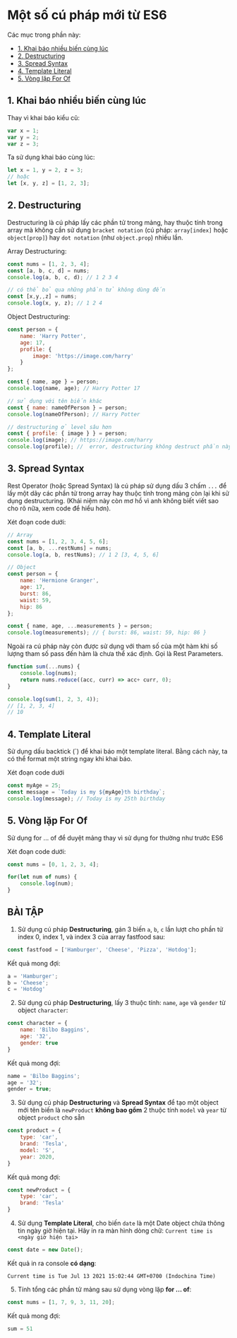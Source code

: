 # Một số cú pháp mới từ ES6

Các mục trong phần này:
- [1. Khai báo nhiều biến cùng lúc](#1-khai-báo-nhiều-biến-cùng-lúc)
- [2. Destructuring](#2-destructuring)
- [3. Spread Syntax](#3-spread-syntax)
- [4. Template Literal](#4-template-literal)
- [5. Vòng lặp For Of](#5-vòng-lặp-for-of)

## 1. Khai báo nhiều biến cùng lúc

Thay vì khai báo kiểu cũ:

```js
var x = 1;
var y = 2;
var z = 3;
```

Ta sử dụng khai báo cùng lúc:

```js
let x = 1, y = 2, z = 3;
// hoặc
let [x, y, z] = [1, 2, 3];
```

## 2. Destructuring

Destructuring là cú pháp lấy các phần tử trong mảng, hay thuộc tính trong array mà
không cần sử dụng `bracket notation` (cú pháp: `array[index]` hoặc `object[prop]`) hay
`dot notation` (như `object.prop`) nhiều lần.

Array Destructuring:

```js
const nums = [1, 2, 3, 4];
const [a, b, c, d] = nums;
console.log(a, b, c, d); // 1 2 3 4

// có thể bỏ qua những phần tử không dùng đến
const [x,y,,z] = nums;
console.log(x, y, z); // 1 2 4
```

Object Destructuring:

```js
const person = {
    name: 'Harry Potter',
    age: 17,
    profile: {
        image: 'https://image.com/harry'
    }
};

const { name, age } = person;
console.log(name, age); // Harry Potter 17

// sử dụng với tên biến khác
const { name: nameOfPerson } = person;
console.log(nameOfPerson); // Harry Potter

// destructuring ở level sâu hơn
const { profile: { image } } = person;
console.log(image); // https://image.com/harry
console.log(profile); //  error, destructuring không destruct phần này
```

## 3. Spread Syntax

Rest Operator (hoặc Spread Syntax) là cú pháp sử dụng dấu 3 chấm `...` để lấy một dãy các phần tử trong array hay thuộc tính trong mảng còn lại khi sử dụng destructuring. (Khái niệm này còn mơ hồ vì anh không biết viết sao cho rõ nữa, xem code để hiểu hơn).

Xét đoạn code dưới:

```js
// Array
const nums = [1, 2, 3, 4, 5, 6];
const [a, b, ...restNums] = nums;
console.log(a, b, restNums); // 1 2 [3, 4, 5, 6]

// Object
const person = {
    name: 'Hermione Granger',
    age: 17,
    burst: 86,
    waist: 59,
    hip: 86
};

const { name, age, ...measurements } = person;
console.log(measurements); // { burst: 86, waist: 59, hip: 86 }
```

Ngoài ra cú pháp này còn được sử dụng với tham số của một hàm khi số lượng tham số pass đến hàm là chưa thể xác định. Gọi là Rest Parameters.

```js
function sum(...nums) {
    console.log(nums);
    return nums.reduce((acc, curr) => acc+ curr, 0);
}

console.log(sum(1, 2, 3, 4));
// [1, 2, 3, 4]
// 10
```

## 4. Template Literal

Sử dụng dấu backtick (`) để khai báo một template literal. Bằng cách này, ta có thể format một string ngay khi khai báo.

Xét đoạn code dưới

```js
const myAge = 25;
const message = `Today is my ${myAge}th birthday`;
console.log(message); // Today is my 25th birthday
```

## 5. Vòng lặp For Of

Sử dụng for ... of để duyệt mảng thay vì sử dụng for thường như trước ES6

Xét đoạn code dưới:

```js
const nums = [0, 1, 2, 3, 4];

for(let num of nums) {
    console.log(num);
}
```

## BÀI TẬP

1. Sử dụng cú pháp **Destructuring**, gán 3 biến `a`, `b`, `c` lần lượt cho phần tử index 0, index 1, và index 3 của array fastfood sau:

```js
const fastfood = ['Hamburger', 'Cheese', 'Pizza', 'Hotdog'];
```

Kết quả mong đợi:

```js
a = 'Hamburger';
b = 'Cheese';
c = 'Hotdog'
```

2. Sử dụng cú pháp **Destructuring**, lấy 3 thuộc tính: `name`, `age` và `gender` từ object `character`:

```js
const character = {
    name: 'Bilbo Baggins',
    age: '32',
    gender: true
}
```

Kết quả mong đợi:

```js
name = 'Bilbo Baggins';
age = '32';
gender = true;
```

3. Sử dụng cú pháp **Destructuring** và **Spread Syntax** để tạo một object mới tên biến là `newProduct`  **không bao gồm** 2 thuộc tính `model` và `year` từ object `product` cho sẵn

```js
const product = {
    type: 'car',
    brand: 'Tesla',
    model: 'S',
    year: 2020,
}
```

Kết quả mong đợi:

```js
const newProduct = {
    type: 'car',
    brand: 'Tesla'
}
```

4. Sử dụng **Template Literal**, cho biến `date` là một Date object chứa thông tin ngày giờ hiện tại. Hãy in ra màn hình dòng chữ: `Current time is <ngày giờ hiện tại>`

```js
const date = new Date();
```

Kết quả in ra console **có dạng**:

```
Current time is Tue Jul 13 2021 15:02:44 GMT+0700 (Indochina Time)
```

5. Tính tổng các phần tử mảng sau sử dụng vòng lặp **for ... of**:

```js
const nums = [1, 7, 9, 3, 11, 20];
```

Kết quả mong đợi:

```js
sum = 51
```
